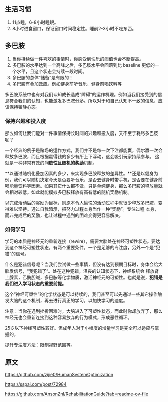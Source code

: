 ## 生活习惯
1. 11点睡，6-8小时睡眠。
2. 8小时进食窗口，保证窗口时间稳定性。睡前2-3小时不吃东西。

## 多巴胺
1. 当你持续做一件喜欢的事情时，你感受到快乐的阈值也会不断提高。
2. 多巴胺的水平达到一个高峰之后，多巴胺水平会回落到比 baseline 更低的一个水平，且这个状态会持续一段时间。
3. 多巴胺的总体“储备”是有限的！
4. 多巴胺有叠加效应。例如健身前听音乐，健身前喝饮料等

多巴胺系统中也有对我们认知成长造成“障碍”的运作机理。例如当我们接受到的信息符合我们的认知，也能激发多巴胺分泌。所以对于和自己认知不一致的信息，应该保持镇静心态。

### 保持兴趣和投入度
那么如何让我们能对一件事情保持长时间的兴趣和投入度，又不至于耗尽多巴胺呢？

一个经典的例子是赌场的运作方式，我们并不是每一次下注都能赢，偶尔赢一次会释放多巴胺，而且根据赢得钱的多少有所上下浮动，这会吸引玩家持续参与。
这就是一种非常有效的**间歇性且随机的奖励**机制。

**以通过随机化叠加因素的多少，来实现多巴胺释放的差异性。**还是以健身为例，我们可以随机决定今天是否要听音乐，是否去健身时带手机，是否要在健身前
喝能量饮料等因素。如果其它什么都不做，只是单纯健身，那么多巴胺的释放量就会相对较低。如此就能模拟多巴胺释放有高有低的随机奖励机制。

以完成活动后的奖励为目标，则原本令人愉悦的活动过程中就很少释放多巴胺，变得难以坚持。通过自我暗示，把努力过程本身当作一种“奖励”。专注过程
本身，而非完成后的奖励，也让过程中遇到的困难变得更容易解决。

### 如何学习
学习的本质是神经元的重新连接（rewire），需要大脑处在神经可塑性状态。要达到这个神经可塑性状态，有两个重要条件，一个是足够的专注度，另外一个是“犯错”的信号。

什么是犯错信号呢？当我们尝试做一些事情，但没有达到预期目标时，身体会给大脑发信号，“我犯错了”。处在这种犯错，沮丧的认知状态下，神经系统会
释放肾上腺素，乙酰胆碱，多巴胺等化学物质，激活神经元的可塑性。也就是说，**犯错是我们进入学习状态的重要前提。**

这个“神经可塑性”的化学状态是可以持续的，我们甚至可以先通过一些其它操作触发大脑的这个机制，再去进行真正的学习，以加快学习的速度。

注意：当你在遇到挫折困难时，大脑进入了可塑性状态，而此时你却放弃了，那么神经元也会重新连接到这种容易放弃的行为模式，形成恶性循环。

25岁以下神经可塑性较好。但成年人对于小幅度的增量学习是完全可以适应与掌握的。

提升专注度方法：限制视野范围等。

## 原文
https://github.com/zijie0/HumanSystemOptimization

https://sspai.com/post/72984

https://github.com/AnsonZnl/RehabilitationGuide?tab=readme-ov-file
